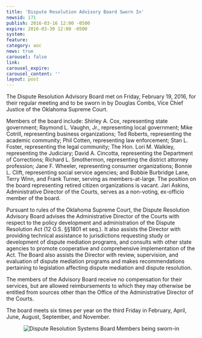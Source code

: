 ```yaml
---
title: 'Dispute Resolution Advisory Board Sworn In'
newsid: 171
publish: 2016-03-16 12:00 -0500
expire: 2016-03-30 12:00 -0500
system: 
feature: 
category: aoc
news: true
carousel: false
link: 
carousel_expire: 
carousel_content: ''
layout: post
---
```

<p>The Dispute Resolution Advisory Board met on Friday, February 19, 2016, for their regular meeting and to be sworn in by Douglas Combs, Vice Chief Justice of the Oklahoma Supreme Court.  
</p>
<p>Members of the board include:  Shirley A. Cox, representing state government; Raymond L. Vaughn, Jr., representing local government; Mike Cotrill, representing business organizations; Ted Roberts, representing the academic community; Phil Cotten, representing law enforcement; Stan L. Foster, representing the legal community; The Hon. Lori M. Walkley, representing the Judiciary; David A. Cincotta, representing the Department of Corrections; Richard L. Smothermon, representing the district attorney profession; Jane F. Wheeler, representing consumer organizations; Bonnie L. Clift, representing social service agencies; and Bobbie Burbridge Lane, Terry Winn, and Frank Turner, serving as members-at-large.  The position on the board representing retired citizen organizations is vacant.  Jari Askins, Administrative Director of the Courts, serves as a non-voting, ex-officio member of the board. </p>
<p>Pursuant to rules of the Oklahoma Supreme Court, the Dispute Resolution Advisory Board advises the Administrative Director of the Courts with respect to the policy development and administration of the Dispute Resolution Act (12 O.S. &sect;&sect;1801 et seq.). It also assists the Director with providing technical assistance to jurisdictions requesting study or development of dispute mediation programs, and consults with other state agencies to promote cooperative and comprehensive implementation of the Act. The Board also assists the Director with review, supervision, and evaluation of dispute mediation programs and makes recommendations pertaining to legislation affecting dispute mediation and dispute resolution.</p>
<p>The members of the Advisory Board receive no compensation for their services, but are allowed reimbursements to which they may otherwise be entitled from sources other than the Office of the Administrative Director of the Courts.  
</p>
<p>The board meets six times per year on the third Friday in February, April, June, August, September, and November.</p>
<p style="text-align: center;"><img src="http://www.oscn.net/images/news/adr-drs-board.jpg" alt="Dispute Resolution Systems Board Members being sworn-in"/></p>